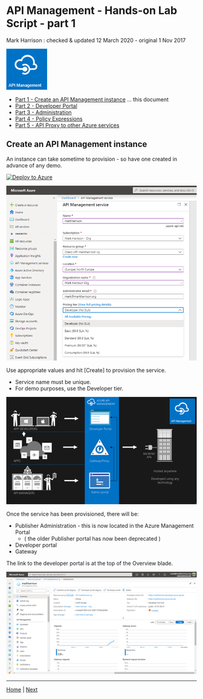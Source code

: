 # API Management - Hands-on Lab Script - part 1

Mark Harrison : checked & updated 12 March 2020 - original 1 Nov 2017

![](../Images/APIM.png)

- [Part 1 - Create an API Management instance](apimanagement-1.md) ... this document
- [Part 2 - Developer Portal](apimanagement-2.md)
- [Part 3 - Administration](apimanagement-3.md)
- [Part 4 - Policy Expressions](apimanagement-4.md)
- [Part 5 - API Proxy to other Azure services](apimanagement-5.md)

## Create an API Management instance

An instance can take sometime to provision - so have one created in advance of any demo.

[![Deploy to Azure](https://azuredeploy.net/deploybutton.png)](https://portal.azure.com/#create/Microsoft.ApiManagement)

![](../Images/APIMDeployBlade.png)

Use appropriate values and hit [Create] to provision the service.

- Service name must be unique.
- For demo purposes, use the Developer tier.

![API Management](../Images/APIManagement.png)

Once the service has been provisioned, there will be:

- Publisher Administration - this is now located in the Azure Management Portal
  - ( the older Publisher portal has now been deprecated )
- Developer portal
- Gateway

The link to the developer portal is at the top of the Overview blade.

![](../Images/APIMOverviewBlade.png)

---
[Home](apimanagement-0.md) | [Next](apimanagement-2.md)

